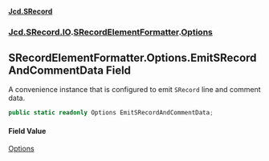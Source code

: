 #### [Jcd.SRecord](index.md 'index')
### [Jcd.SRecord.IO](Jcd.SRecord.IO.md 'Jcd.SRecord.IO').[SRecordElementFormatter](Jcd.SRecord.IO.SRecordElementFormatter.md 'Jcd.SRecord.IO.SRecordElementFormatter').[Options](Jcd.SRecord.IO.SRecordElementFormatter.Options.md 'Jcd.SRecord.IO.SRecordElementFormatter.Options')

## SRecordElementFormatter.Options.EmitSRecordAndCommentData Field

A convenience instance that is configured to emit `SRecord` line and comment data.

```csharp
public static readonly Options EmitSRecordAndCommentData;
```

#### Field Value
[Options](Jcd.SRecord.IO.SRecordElementFormatter.Options.md 'Jcd.SRecord.IO.SRecordElementFormatter.Options')